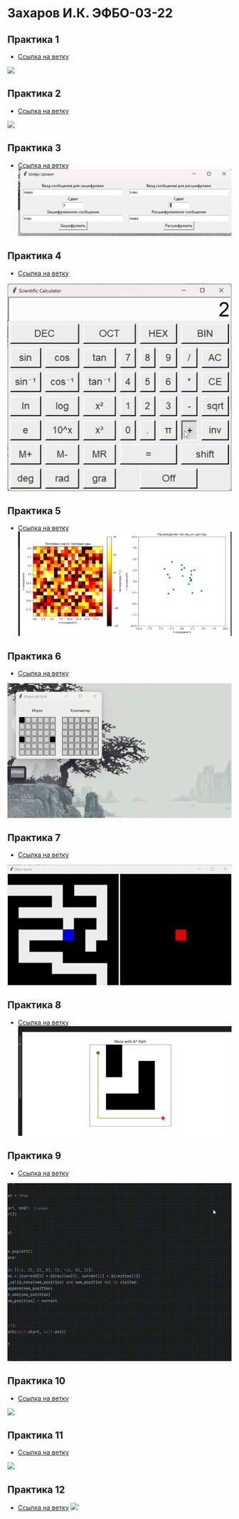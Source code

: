 # Захаров И.К. ЭФБО-03-22

## Практика 1
- [Ссылка на ветку](https://github.com/Zakharov-Ilya-Proger/-/tree/практика1)
<img src="источники/практика1mp4.gif">

## Практика 2
- [Ссылка на ветку](https://github.com/Zakharov-Ilya-Proger/-/tree/практика2)
<img src="источники/практика2.gif">

## Практика 3
- [Ссылка на ветку](https://github.com/Zakharov-Ilya-Proger/-/tree/практика3)
![img](источники/практика3.png)

## Практика 4
- [Ссылка на ветку](https://github.com/Zakharov-Ilya-Proger/-/tree/практика4)
<img src="источники/практика4.gif">

## Практика 5
- [Ссылка на ветку](https://github.com/Zakharov-Ilya-Proger/-/tree/практика5)
![img](источники/практика5.png)

## Практика 6
- [Ссылка на ветку](https://github.com/Zakharov-Ilya-Proger/-/tree/практика6)
<img src="источники/практика6.gif">

## Практика 7
- [Ссылка на ветку](https://github.com/Zakharov-Ilya-Proger/-/tree/практика7)
<img src="источники/практика7.gif">

## Практика 8
- [Ссылка на ветку](https://github.com/Zakharov-Ilya-Proger/-/tree/практика8)
![img](источники/практика8.png)

## Практика 9
- [Ссылка на ветку](https://github.com/Zakharov-Ilya-Proger/-/tree/практика9)
<img src="источники/практика9.gif">

## Практика 10
- [Ссылка на ветку](https://github.com/Zakharov-Ilya-Proger/-/tree/практика10)
<img src="источники/практика10.gif">

## Практика 11
- [Ссылка на ветку](https://github.com/Zakharov-Ilya-Proger/-/tree/практика11)
<img src="источники/практика11.gif">

## Практика 12
- [Ссылка на ветку](https://github.com/Zakharov-Ilya-Proger/-/tree/практика12)
<img src="источники/практика12.gif">`
